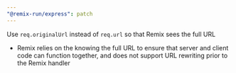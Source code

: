 ```yaml
---
"@remix-run/express": patch
---
```


Use `req.originalUrl` instead of `req.url` so that Remix sees the full URL
- Remix relies on the knowing the full URL to ensure that server and client code can function together, and does not support URL rewriting prior to the Remix handler
